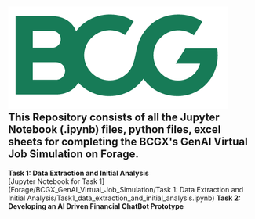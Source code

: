 ![BCG logo](BCG_MONOGRAM_RGB_GREEN.png)  
This Repository consists of all the Jupyter Notebook (.ipynb) files, python files, excel sheets for completing the BCGX's GenAI Virtual Job Simulation on Forage.   
---
**Task 1: Data Extraction and Initial Analysis**  
[Jupyter Notebook for Task 1](Forage/BCGX_GenAI_Virtual_Job_Simulation/Task 1: Data Extraction and Initial Analysis/Task1_data_extraction_and_initial_analysis.ipynb)
**Task 2: Developing an AI Driven Financial ChatBot Prototype**


